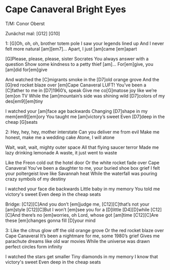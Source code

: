 Cape Canaveral
Bright Eyes
===========

T/M: Conor Oberst

Zunächst mal: [G12] [G10]

1:
[G]Oh, oh, oh, brother totem pole
I saw your legends lined up
And I never felt more natural
[am][em7]... Apart, I just
[am]came [em]apart

[G]Please, please, please, sister Socrates
You always answer with a question
Show some kindness to a petty thief
[am]... For[em]give,
you [am]did for[em]give

And watched the [C]migrants smoke in the [D7]old orange grove
And the [G]red rocket blaze over [em]Cape Canaveral   LUFT!
You’ve been a [C]father to me in [D7]1960’s, speak
Give me co[G]matose joy like we’re [em]on TV
While the [am]mountain’s side was shining
wild [D7]colors of my des[em9][em]tiny

I watched your [am]face age backwards
Changing [D7]shape in my mem[em9][em]ory
You taught me [am]victory’s sweet
Even [D7]deep in the cheap [G]seats

2:
Hey, hey, hey, mother interstate
Can you deliver me from evil
Make me honest, make me a wedding cake
Atone, I will atone

Wait, wait, wait, mighty outer space
All that flying saucer terror
Made me lazy drinking lemonade
A waste, it just went to waste

Like the Freon cold out the hotel door
Or the white rocket fade over Cape Canaveral
You’ve been a daughter to me, your buried shoe box grief
I felt your poltergeist love like Savannah heat
While the waterfall was pouring crazy symbols of my destiny

I watched your face die backwards
Little baby in my memory
You told me victory's sweet
Even deep in the cheap seats

Bridge:
[C12][C]And you don’t [em]judge me, [C12][C]that’s not your [am]style
[C12][C]But I won’t [em]see you for a [D]little [D4][D]while
[C12][C]And there’s no [em]worries, oh Lord, whose got [am]time
[C12][C]Are these [em]changes gonna fill [D]your mind

3:
Like the citrus glow off the old orange grove
Or the red rocket blaze over Cape Canaveral
It’s been a nightmare for me, some 1980’s grief
Gives me parachute dreams like old war movies
While the universe was drawn perfect circles form infinity

I watched the stars get smaller
Tiny diamonds in my memory
I know that victory's sweet
Even deep in the cheap seats
